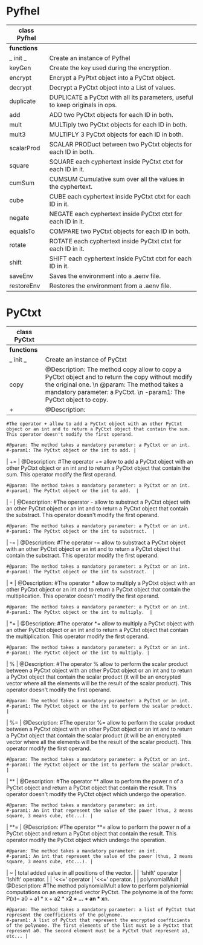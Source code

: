 # Pyfhel

| **class Pyfhel** |               |
|-------------------------|---------------|
| **functions**           |               |
| _ init _                | Create an instance of Pyfhel |
| keyGen                 | Create the key used during the encryption. |
| encrypt                   | Encrypt a PyPtxt object into a PyCtxt object. |
| decrypt                   | Decrypt a PyCtxt object into a List of values. |
| duplicate                   | DUPLICATE a PyCtxt with all its parameters, useful to keep originals in ops. |
| add                   | ADD two PyCtxt objects for each ID in both. |
| mult                   | MULTiply two PyCtxt objects for each ID in both. |
| mult3                   | MULTIPLY 3 PyCtxt objects for each ID in both. |
| scalarProd                   | SCALAR PRODuct between two PyCtxt objects for each ID in both. |
| square                   | SQUARE each cyphertext inside PyCtxt ctxt for each ID in it. |
| cumSum                   | CUMSUM Cumulative sum over all the values in the cyphertext. |
| cube                   | CUBE each cyphertext inside PyCtxt ctxt for each ID in it. |
| negate                   | NEGATE each cyphertext inside PyCtxt ctxt for each ID in it. |
| equalsTo                   | COMPARE two PyCtxt objects for each ID in both. |
| rotate                   | ROTATE each cyphertext inside PyCtxt ctxt for each ID in it. |
| shift                   | SHIFT each cyphertext inside PyCtxt ctxt for each ID in it. |
| saveEnv                   | Saves the environment into a .aenv file. |
| restoreEnv                   | Restores the environment from a .aenv file. |



# PyCtxt

| **class PyCtxt** |               |
|-------------------------|---------------|
| **functions**           |               |
| _ init _                | Create an instance of PyCtxt |
| copy                 | @Description: The method copy allow to copy a PyCtxt object and to return the copy without modify the original one. \n @param: The method takes a mandatory parameter: a PyCtxt. \n -param1: The PyCtxt object to copy. |
| +                   | @Description:
    #The operator + allow to add a PyCtxt object with an other PyCtxt object or an int and to return a PyCtxt object that contain the sum. This operator doesn't modify the first operand.

    #@param: The method takes a mandatory parameter: a PyCtxt or an int.
    #-param1: The PyCtxt object or the int to add. |
| +=                   | @Description:
    #The operator += allow to add a PyCtxt object with an other PyCtxt object or an int and to return a PyCtxt object that contain the sum. This operator modify the first operand.

    #@param: The method takes a mandatory parameter: a PyCtxt or an int.
    #-param1: The PyCtxt object or the int to add.  |
| -                   | @Description:
    #The operator - allow to substract a PyCtxt object with an other PyCtxt object or an int and to return a PyCtxt object that contain the substract. This operator doesn't modify the first operand.

    #@param: The method takes a mandatory parameter: a PyCtxt or an int.
    #-param1: The PyCtxt object or the int to substract.  |
| -=                   | @Description:
    #The operator -= allow to substract a PyCtxt object with an other PyCtxt object or an int and to return a PyCtxt object that contain the substract. This operator modify the first operand.

    #@param: The method takes a mandatory parameter: a PyCtxt or an int.
    #-param1: The PyCtxt object or the int to substract.  |
| *                   | @Description:
    #The operator * allow to multiply a PyCtxt object with an other PyCtxt object or an int and to return a PyCtxt object that contain the multiplication. This operator doesn't modify the first operand.

    #@param: The method takes a mandatory parameter: a PyCtxt or an int.
    #-param1: The PyCtxt object or the int to multiply.  |
| *=                   | @Description:
    #The operator *= allow to multiply a PyCtxt object with an other PyCtxt object or an int and to return a PyCtxt object that contain the multiplication. This operator modify the first operand.

    #@param: The method takes a mandatory parameter: a PyCtxt or an int.
    #-param1: The PyCtxt object or the int to multiply. |
| %                   | @Description:
    #The operator % allow to perform the scalar product between a PyCtxt object with an other PyCtxt object or an int and to return a PyCtxt object that contain the scalar product (it will be an encrypted vector where all the elements will be the result of the scalar product). This operator doesn't modify the first operand.

    #@param: The method takes a mandatory parameter: a PyCtxt or an int.
    #-param1: The PyCtxt object or the int to perform the scalar product. |
| %=                   | @Description:
    #The operator %= allow to perform the scalar product between a PyCtxt object with an other PyCtxt object or an int and to return a PyCtxt object that contain the scalar product (it will be an encrypted vector where all the elements will be the result of the scalar product). This operator modify the first operand.

    #@param: The method takes a mandatory parameter: a PyCtxt or an int.
    #-param1: The PyCtxt object or the int to perform the scalar product. |
| \**                   | @Description:
    #The operator ** allow to perform the power n of a PyCtxt object and return a PyCtxt object that contain the result. This operator doesn't modify the PyCtxt object which undergo the operation.

    #@param: The method takes a mandatory parameter: an int.
    #-param1: An int that represent the value of the power (thus, 2 means square, 3 means cube, etc...). |
| \**=                   | @Description:
    #The operator **= allow to perform the power n of a PyCtxt object and return a PyCtxt object that contain the result. This operator modify the PyCtxt object which undergo the operation.

    #@param: The method takes a mandatory parameter: an int.
    #-param1: An int that represent the value of the power (thus, 2 means square, 3 means cube, etc...). |
| ~                   | total added value in all positions of the vector. |
| 'lshift' operator                   | 'lshift' operator. |
| '<<=' operator                   | '<<=' operator. |
| polynomialMult                   | @Description:
    #The method polynomialMult allow to perform polyniomial computations on an encrypted vector PyCtxt. The polynome is of the form: P(x)= a0 + a1 * x + a2 * x**2 + ... + an * x**n.

    #@param: The method takes a mandatory parameter: a list of PyCtxt that represent the coefficients of the polynome.
    #-param1: A list of PyCtxt that represent the encrypted coefficients of the polynome. The first elements of the list must be a PyCtxt that represent a0. The second element must be a PyCtxt that represent a1, etc... |





